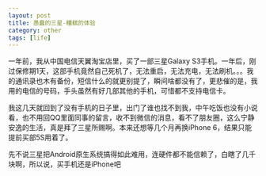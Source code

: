 ```yaml
---
layout: post
title: 愚蠢的三星-糟糕的体验
category: other
tags: [life]
---
```


一年前，我从中国电信天翼淘宝店里，买了一部三星Galaxy S3手机。一年后，刚过保修期1天，这部手机竟然自己死机了，无法重启，无法充电，无法刷机。。。我的通讯录也木有备份，短信什么的就更别提了，瞬间啥都没有了，更悲催的是，我用的电信的号码，手头虽然有好几部其他的手机，可惜都不支持电信卡。

我这几天就回到了没有手机的日子里，出门了谁也找不到我，中午吃饭也没有小说看，也不用回QQ里面同事的留言，收不到微信的消息，看不了朋友圈，这么宁静安逸的生活，真是拜了三星所赐啊。本来还想等几个月再换iPhone 6，结果只能提前买部5S用着了。

先不说三星把Android原生系统搞得如此难用，连硬件都不能信赖了，白瞎了几千块啊，所以说，买手机还是iPhone吧
